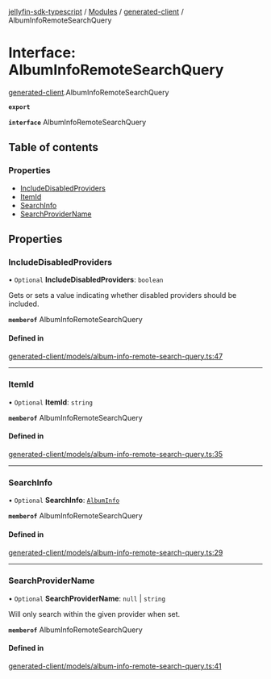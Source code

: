 [jellyfin-sdk-typescript](../README.md) / [Modules](../modules.md) / [generated-client](../modules/generated_client.md) / AlbumInfoRemoteSearchQuery

# Interface: AlbumInfoRemoteSearchQuery

[generated-client](../modules/generated_client.md).AlbumInfoRemoteSearchQuery

**`export`**

**`interface`** AlbumInfoRemoteSearchQuery

## Table of contents

### Properties

- [IncludeDisabledProviders](generated_client.AlbumInfoRemoteSearchQuery.md#includedisabledproviders)
- [ItemId](generated_client.AlbumInfoRemoteSearchQuery.md#itemid)
- [SearchInfo](generated_client.AlbumInfoRemoteSearchQuery.md#searchinfo)
- [SearchProviderName](generated_client.AlbumInfoRemoteSearchQuery.md#searchprovidername)

## Properties

### IncludeDisabledProviders

• `Optional` **IncludeDisabledProviders**: `boolean`

Gets or sets a value indicating whether disabled providers should be included.

**`memberof`** AlbumInfoRemoteSearchQuery

#### Defined in

[generated-client/models/album-info-remote-search-query.ts:47](https://github.com/thornbill/jellyfin-sdk-typescript/blob/0f61f16/src/generated-client/models/album-info-remote-search-query.ts#L47)

___

### ItemId

• `Optional` **ItemId**: `string`

**`memberof`** AlbumInfoRemoteSearchQuery

#### Defined in

[generated-client/models/album-info-remote-search-query.ts:35](https://github.com/thornbill/jellyfin-sdk-typescript/blob/0f61f16/src/generated-client/models/album-info-remote-search-query.ts#L35)

___

### SearchInfo

• `Optional` **SearchInfo**: [`AlbumInfo`](generated_client.AlbumInfo.md)

**`memberof`** AlbumInfoRemoteSearchQuery

#### Defined in

[generated-client/models/album-info-remote-search-query.ts:29](https://github.com/thornbill/jellyfin-sdk-typescript/blob/0f61f16/src/generated-client/models/album-info-remote-search-query.ts#L29)

___

### SearchProviderName

• `Optional` **SearchProviderName**: ``null`` \| `string`

Will only search within the given provider when set.

**`memberof`** AlbumInfoRemoteSearchQuery

#### Defined in

[generated-client/models/album-info-remote-search-query.ts:41](https://github.com/thornbill/jellyfin-sdk-typescript/blob/0f61f16/src/generated-client/models/album-info-remote-search-query.ts#L41)

